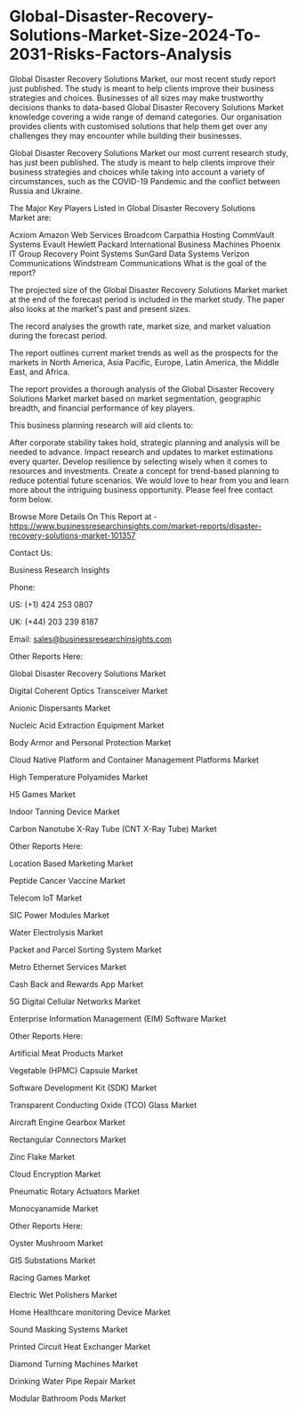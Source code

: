 # Global-Disaster-Recovery-Solutions-Market-Size-2024-To-2031-Risks-Factors-Analysis
Global Disaster Recovery Solutions Market, our most recent study report just published. The study is meant to help clients improve their business strategies and choices.
Businesses of all sizes may make trustworthy decisions thanks to data-based Global Disaster Recovery Solutions Market knowledge covering a wide range of demand categories. Our organisation provides clients with customised solutions that help them get over any challenges they may encounter while building their businesses.

Global Disaster Recovery Solutions Market our most current research study, has just been published. The study is meant to help clients improve their business strategies and choices while taking into account a variety of circumstances, such as the COVID-19 Pandemic and the conflict between Russia and Ukraine.

The Major Key Players Listed in Global Disaster Recovery Solutions Market are:

Acxiom
Amazon Web Services
Broadcom
Carpathia Hosting
CommVault Systems
Evault
Hewlett Packard
International Business Machines
Phoenix IT Group
Recovery Point Systems
SunGard Data Systems
Verizon Communications
Windstream Communications
What is the goal of the report?

The projected size of the Global Disaster Recovery Solutions Market market at the end of the forecast period is included in the market study. The paper also looks at the market's past and present sizes. 

The record analyses the growth rate, market size, and market valuation during the forecast period.

The report outlines current market trends as well as the prospects for the markets in North America, Asia Pacific, Europe, Latin America, the Middle East, and Africa.

The report provides a thorough analysis of the Global Disaster Recovery Solutions Market market based on market segmentation, geographic breadth, and financial performance of key players.

This business planning research will aid clients to:

After corporate stability takes hold, strategic planning and analysis will be needed to advance.
Impact research and updates to market estimations every quarter.
Develop resilience by selecting wisely when it comes to resources and investments.
Create a concept for trend-based planning to reduce potential future scenarios.
We would love to hear from you and learn more about the intriguing business opportunity. Please feel free contact form below.

Browse More Details On This Report at - https://www.businessresearchinsights.com/market-reports/disaster-recovery-solutions-market-101357

Contact Us: 

Business Research Insights

Phone:

US: (+1) 424 253 0807

UK: (+44) 203 239 8187

Email: sales@businessresearchinsights.com

Other Reports Here:

Global Disaster Recovery Solutions Market

Digital Coherent Optics Transceiver Market

Anionic Dispersants Market

Nucleic Acid Extraction Equipment Market

Body Armor and Personal Protection Market

Cloud Native Platform and Container Management Platforms Market

High Temperature Polyamides Market

H5 Games Market

Indoor Tanning Device Market

Carbon Nanotube X-Ray Tube (CNT X-Ray Tube) Market

Other Reports Here:

Location Based Marketing Market

Peptide Cancer Vaccine Market

Telecom IoT Market

SIC Power Modules Market

Water Electrolysis Market

Packet and Parcel Sorting System Market

Metro Ethernet Services Market

Cash Back and Rewards App Market

5G Digital Cellular Networks Market

Enterprise Information Management (EIM) Software Market

Other Reports Here:

Artificial Meat Products Market

Vegetable (HPMC) Capsule Market

Software Development Kit (SDK) Market

Transparent Conducting Oxide (TCO) Glass Market

Aircraft Engine Gearbox Market

Rectangular Connectors Market

Zinc Flake Market

Cloud Encryption Market

Pneumatic Rotary Actuators Market

Monocyanamide Market

Other Reports Here:

Oyster Mushroom Market

GIS Substations Market

Racing Games Market

Electric Wet Polishers Market

Home Healthcare monitoring Device Market

Sound Masking Systems Market

Printed Circuit Heat Exchanger Market

Diamond Turning Machines Market

Drinking Water Pipe Repair Market

Modular Bathroom Pods Market

